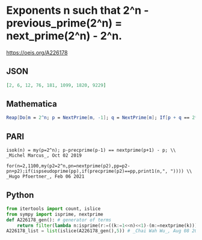 # Exponents n such that 2^n \- previous\_prime\(2^n\) \= next\_prime\(2^n\) \- 2^n\.
https://oeis.org/A226178
## JSON
```JSON
[2, 6, 12, 76, 181, 1099, 1820, 9229]
```
## Mathematica
```Mathematica
Reap[Do[m = 2^n; p = NextPrime[m, -1]; q = NextPrime[m]; If[p + q == 2*m, Print[n]; Sow[n]], {n, 2, 10^4}]][[2, 1]]
```
## PARI
```PARI
isok(n) = my(p=2^n); p-precprime(p-1) == nextprime(p+1) - p; \\ _Michel Marcus_, Oct 02 2019
```
```PARI
for(n=2,1100,my(p2=2^n,pn=nextprime(p2),pp=p2-pn+p2);if(ispseudoprime(pp),if(precprime(p2)==pp,print1(n,", ")))) \\ _Hugo Pfoertner_, Feb 06 2021
```
## Python
```Python
from itertools import count, islice
from sympy import isprime, nextprime
def A226178_gen(): # generator of terms
    return filter(lambda n:isprime(r:=((k:=1<<n)<<1)-(m:=nextprime(k))) and nextprime(r)==m, count(1))
A226178_list = list(islice(A226178_gen(),5)) # _Chai Wah Wu_, Aug 08 2022
```
